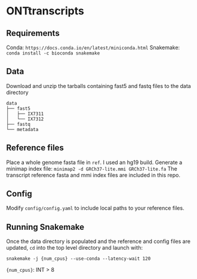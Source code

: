 # ONTtranscripts

## Requirements

Conda: `https://docs.conda.io/en/latest/miniconda.html`
Snakemake: `conda install -c bioconda snakemake`

## Data

Download and unzip the tarballs containing fast5 and fastq files to the data directory
```
data
├── fast5
│   ├── IX7311
│   └── IX7312
├── fastq
└── metadata
```

## Reference files

Place a whole genome fasta file in `ref`. I used an hg19 build. 
Generate a minimap index file: `minimap2 -d GRCh37-lite.mmi GRCh37-lite.fa`
The transcript reference fasta and mmi index files are included in this repo. 

## Config

Modify `config/config.yaml` to include local paths to your reference files. 


## Running Snakemake

Once the data directory is populated and the reference and config files are updated, `cd` into the top level directory and launch with: 
```
snakemake -j {num_cpus} --use-conda --latency-wait 120
```
`{num_cpus}`: INT > 8

